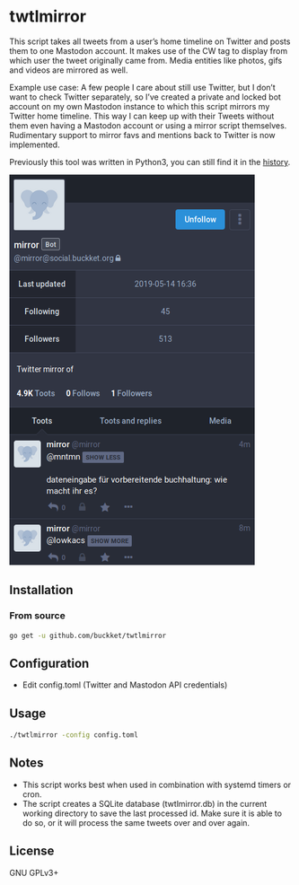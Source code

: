 # twtlmirror

This script takes all tweets from a user’s home timeline on Twitter and posts them to one Mastodon account.
It makes use of the CW tag to display from which user the tweet originally came from.
Media entities like photos, gifs and videos are mirrored as well.

Example use case:
A few people I care about still use Twitter, but I don’t want to check Twitter separately, so I’ve created a private
and locked bot account on my own Mastodon instance to which this script mirrors my Twitter home timeline. This way I
can keep up with their Tweets without them even having a Mastodon account or using a mirror script themselves.
Rudimentary support to mirror favs and mentions back to Twitter is now implemented.

Previously this tool was written in Python3, you can still find it in the [history](https://github.com/buckket/twtlmirror/tree/d7a8d3dc5d398d3f8042051251619cb2a996c349).

![Example of a twtlmirror bot profile](mirror.png)

## Installation

### From source

```sh
go get -u github.com/buckket/twtlmirror
```

## Configuration

- Edit config.toml (Twitter and Mastodon API credentials)

## Usage

```sh
./twtlmirror -config config.toml
```

## Notes

- This script works best when used in combination with systemd timers or cron.
- The script creates a SQLite database (twtlmirror.db) in the current working directory to save the last processed id.
  Make sure it is able to do so, or it will process the same tweets over and over again.

## License

GNU GPLv3+
